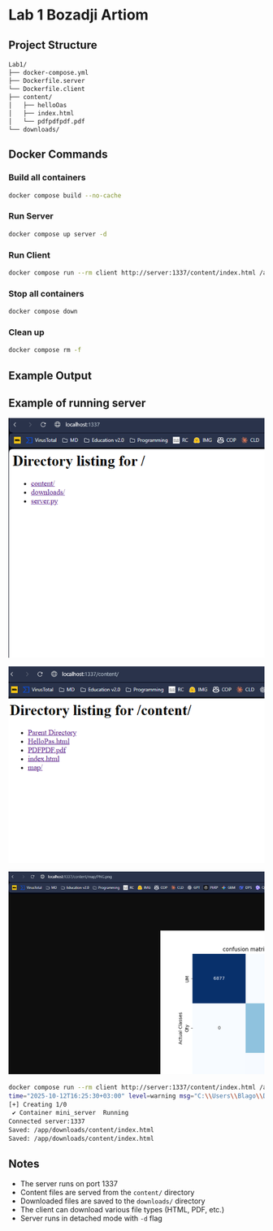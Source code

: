 # Lab 1 Bozadji Artiom

## Project Structure

```
Lab1/
├── docker-compose.yml
├── Dockerfile.server
└── Dockerfile.client
├── content/
│   ├── helloOas
│   ├── index.html
│   └── pdfpdfpdf.pdf
└── downloads/
```

## Docker Commands

### Build all containers
```bash
docker compose build --no-cache
```

### Run Server
```bash
docker compose up server -d
```

### Run Client
```bash
docker compose run --rm client http://server:1337/content/index.html /app/downloads
```

### Stop all containers
```bash
docker compose down
```

### Clean up
```bash
docker compose rm -f
```

## Example Output


## Example of running server
![Server Running](../images/1.png)

![Nested Structure](../images/2.png)

![Img handling](../images/3.png)

```bash
docker compose run --rm client http://server:1337/content/index.html /app/downloads
time="2025-10-12T16:25:30+03:00" level=warning msg="C:\\Users\\Blago\\Documents\\pr_labs\\Lab1\\docker-compose.yml: the attribute `version` is obsolete, it will be ignored, please remove it to avoid potential confusion"
[+] Creating 1/0
 ✔ Container mini_server  Running
Connected server:1337
Saved: /app/downloads/content/index.html
Saved: /app/downloads/content/index.html
```

## Notes
- The server runs on port 1337
- Content files are served from the `content/` directory
- Downloaded files are saved to the `downloads/` directory
- The client can download various file types (HTML, PDF, etc.)
- Server runs in detached mode with `-d` flag